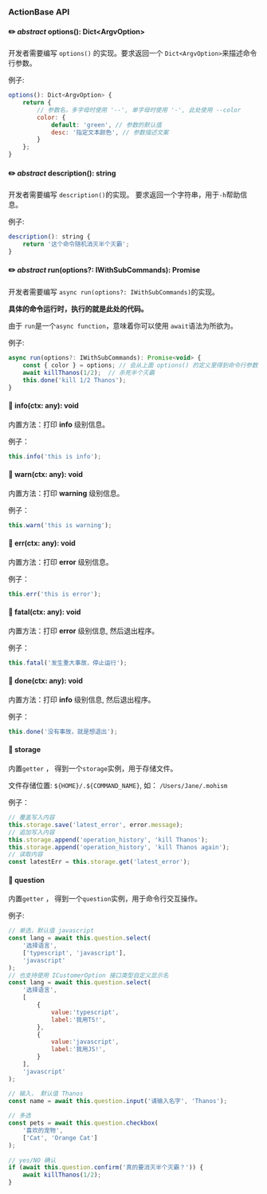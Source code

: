 ### ActionBase API

#### ✏️ *abstract* options(): Dict\<ArgvOption>

开发者需要编写 `options()` 的实现。要求返回一个 `Dict<ArgvOption>`来描述命令行参数。

例子:

```javascript
options(): Dict<ArgvOption> {
	return {
		// 参数名，多字母时使用 '--', 单字母时使用 '-', 此处使用 --color
		color: {  
			default: 'green', // 参数的默认值
			desc: '指定文本颜色', // 参数描述文案
		}
	};
} 
```

#### ✏️ *abstract* description(): string

开发者需要编写 `description()`的实现。 要求返回一个字符串，用于`-h`帮助信息。

例子: 

```javascript
description(): string {
	return '这个命令随机消灭半个灭霸';
}
```

#### ✏️ *abstract* run(options?: IWithSubCommands): Promise<void>

开发者需要编写 `async run(options?: IWithSubCommands)`的实现。

**具体的命令运行时，执行的就是此处的代码。** 

由于 `run`是一个`async function`，意味着你可以使用 `await`语法为所欲为。

例子: 

```javascript
async run(options?: IWithSubCommands): Promise<void> {
	const { color } = options; // 会从上面 options() 的定义里得到命令行参数
	await killThanos(1/2);  // 杀死半个灭霸
	this.done('kill 1/2 Thanos');
}
```

#### 🎁 info(ctx: any): void

内置方法：打印 **info** 级别信息。

例子：

```javascript
this.info('this is info');	
```

#### 🎁 warn(ctx: any): void

内置方法：打印 **warning** 级别信息。

例子：

```javascript
this.warn('this is warning');	
```

#### 🎁 err(ctx: any): void

内置方法：打印 **error** 级别信息。

例子：

```javascript
this.err('this is error');	
```

#### 🎁 fatal(ctx: any): void

内置方法：打印 **error** 级别信息, 然后退出程序。

例子：

```javascript
this.fatal('发生重大事故，停止运行');	
```

#### 🎁 done(ctx: any): void

内置方法：打印 **info** 级别信息, 然后退出程序。

例子：

```javascript
this.done('没有事故，就是想退出');	
```
	
#### 🎁 storage
内置`getter` ， 得到一个`storage`实例，用于存储文件。

文件存储位置: `${HOME}/.${COMMAND_NAME}`, 如： `/Users/Jane/.mohism`

例子：

```javascript
// 覆盖写入内容
this.storage.save('latest_error', error.message);
// 追加写入内容
this.storage.append('operation_history', 'kill Thanos');
this.storage.append('operation_history', 'kill Thanos again');
// 读取内容
const latestErr = this.storage.get('latest_error');
```
 
#### 🎁 question
内置`getter` ， 得到一个`question`实例，用于命令行交互操作。

例子: 

```javascript
// 单选，默认值 javascript
const lang = await this.question.select(
	'选择语言', 
	['typescript', 'javascript'], 
	'javascript'
);
// 也支持使用 ICustomerOption 接口类型自定义显示名
const lang = await this.question.select(
	'选择语言', 
	[
		{
			value:'typescript',
			label:'我用TS!',
		},
		{
			value:'javascript',
			label:'我用JS!',
		}
	], 
	'javascript'
);

// 输入， 默认值 Thanos
const name = await this.question.input('请输入名字', 'Thanos');
	
// 多选
const pets = await this.question.checkbox(
	'喜欢的宠物',
	['Cat', 'Orange Cat']
);
	
// yes/NO 确认
if (await this.question.confirm('真的要消灭半个灭霸？')) {
	await killThanos(1/2);
}
```
